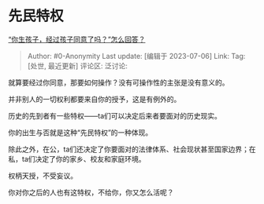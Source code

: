 # 先民特权
[“你生孩子，经过孩子同意了吗？”怎么回答？](https://www.zhihu.com/question/605341693/answer/3106449162)

> Author: #0-Anonymity
> Last update: [编辑于 2023-07-06]
> Link:
> Tag: [处世, 最近更新]
> 评论区:
> 泛讨论:

就算要经过你同意，那要如何操作？没有可操作性的主张是没有意义的。

并非别人的一切权利都要来自你的授予，这是有例外的。

历史的先到者有一些特权——ta们可以决定后来者要面对的历史现实。

你的出生与否就是这种“先民特权”的一种体现。

除此之外，在公，ta们还决定了你要面对的法律体系、社会现状甚至国家边界；在私，ta们决定了你的家乡、校友和家庭环境。

权柄天授，不受妄议。

你对你之后的人也有这特权，不给你，你又怎么活呢？